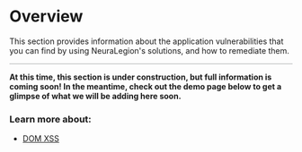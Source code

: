 # Overview
This section provides information about the application vulnerabilities that you can find by using NeuraLegion's solutions, and how to remediate them.

<hr style="height:2px;background-color:#d1d3d4">

**At this time, this section is under construction, but full information is coming soon! In the meantime, check out the demo page below to get a glimpse of what we will be adding here soon.**

### Learn more about: <!-- {docsify-ignore} -->
- [DOM XSS](vuln-kb/dom-xss.md)
